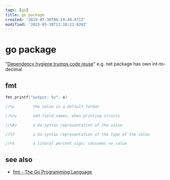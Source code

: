 ```yaml
---
tags: [go]
title: go package
created: '2019-07-30T06:19:49.071Z'
modified: '2023-05-10T12:10:21.620Z'
---
```


# go package

"[Dependency hygiene trumps code reuse](https://talks.golang.org/2012/splash.slide#28)" e.g. net package has own int-to-decimal



## fmt

```go
fmt.printf("output: %v", o)

//%v	    the value in a default format

//%+v	    add field names, when printing structs

//%#v	    a Go-syntax representation of the value

//%T	    a Go-syntax representation of the type of the value

//%%	    a literal percent sign; consumes no value
```

## see also

- [fmt - The Go Programming Language](https://golang.org/pkg/fmt/#hdr-Printing)
